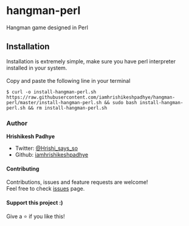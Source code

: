 # hangman-perl
Hangman game designed in Perl

## Installation
Installation is extremely simple, make sure you have perl interpreter installed in your system.<br>
<br>
Copy and paste the following line in your terminal
```
$ curl -o install-hangman-perl.sh https://raw.githubusercontent.com/iamhrishikeshpadhye/hangman-perl/master/install-hangman-perl.sh && sudo bash install-hangman-perl.sh && rm install-hangman-perl.sh
```

### Author

 **Hrishikesh Padhye**

* Twitter: [@Hrishi_says_so](https://twitter.com/Hrishi_says_so)
* Github: [iamhrishikeshpadhye](https://github.com/iamhrishikeshpadhye)

#### Contributing

Contributions, issues and feature requests are welcome!<br />Feel free to check [issues](https://github.com/iamhrishikeshpadhye/hangman-perl/issues) page.

#### Support this project :)

Give a ⭐️ if you like this!
